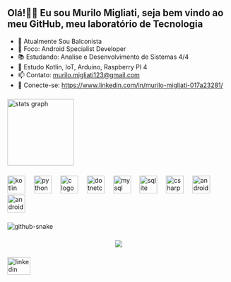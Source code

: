 ## Olá!👋👋 Eu sou Murilo Migliati, seja bem vindo ao meu GitHub, meu laboratório de Tecnologia 
 - 🔭 Atualmente Sou Balconista
 - 🎯 Foco: Android Specialist Developer
 - 📚 Estudando: Analise e Desenvolvimento de Sistemas 4/4
 - 📘 Estudo Kotlin, IoT, Arduino, Raspberry PI 4  
 - 📫 Contato: murilo.migliati123@gmail.com 
 - 🔗 Conecte-se: https://www.linkedin.com/in/murilo-migliati-017a23281/

###

<div align="left">
  <img src="https://github-readme-stats.vercel.app/api?username=Murilo-Migliati&hide_title=true&hide_rank=true&show_icons=true&include_all_commits=true&count_private=true&disable_animations=false&theme=merko&locale=pt-br&hide_border=false&order=1" height="150" alt="stats graph"  />
  
</div>

###

<div align="left">
  <img src="https://cdn.jsdelivr.net/gh/devicons/devicon/icons/kotlin/kotlin-original.svg" height="40" alt="kotlin logo"  />
  <img width="12" />
  <img src="https://cdn.jsdelivr.net/gh/devicons/devicon/icons/python/python-original.svg" height="40" alt="python logo"  />
  <img width="12" />
  <img src="https://cdn.jsdelivr.net/gh/devicons/devicon/icons/c/c-original.svg" height="40" alt="c logo"  />
  <img width="12" />
  <img src="https://cdn.jsdelivr.net/gh/devicons/devicon/icons/dotnetcore/dotnetcore-original.svg" height="40" alt="dotnetcore logo"  />
  <img width="12" />
  <img src="https://cdn.jsdelivr.net/gh/devicons/devicon/icons/mysql/mysql-original.svg" height="40" alt="mysql logo"  />
  <img width="12" />
  <img src="https://cdn.jsdelivr.net/gh/devicons/devicon/icons/sqlite/sqlite-original.svg" height="40" alt="sqlite logo"  />
  <img width="12" />
  <img src="https://cdn.jsdelivr.net/gh/devicons/devicon/icons/csharp/csharp-original.svg" height="40" alt="csharp logo"  />
  <img width="12" />
  <img src="https://cdn.jsdelivr.net/gh/devicons/devicon/icons/androidstudio/androidstudio-original.svg" height="40" alt="androidstudio logo"  />
  <img width="12" />
  <img src="https://cdn.jsdelivr.net/gh/devicons/devicon/icons/android/android-original.svg" height="40" alt="android logo"  />
</div>

###

<picture>
  <source media="(prefers-color-scheme: dark)" srcset="https://raw.githubusercontent.com/Murilo-Migliati/Murilo-Migliati/output/github-snake-dark.svg" />
  <source media="(prefers-color-scheme: light)" srcset="https://raw.githubusercontent.com/Murilo-Migliati/Murilo-Migliati/output/github-snake.svg" />
  <img alt="github-snake" src="https://raw.githubusercontent.com/Murilo-Migliati/Murilo-Migliati/output/github-snake.svg" />
</picture>

###

<div align="center">
  <img src="https://profile-counter.glitch.me/Murilo-Migliati/count.svg?"  />
</div>

###

<div align="left">
  <img src="https://raw.githubusercontent.com/maurodesouza/profile-readme-generator/master/src/assets/icons/social/linkedin/default.svg" width="52" height="40" alt="linkedin logo"  />
</div>

###
